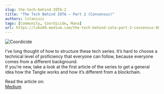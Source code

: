 ```yaml
---
slug: the-tech-behind-IOTA-2
title: "The Tech Behind IOTA — Part 2 (Consensus)"
authors: lstanisic
tags: [Community, Coordicide, Mana]
url: https://luka99.medium.com/the-tech-behind-iota-part-2-consensus-88c74917b993
---
```


![Coordicide](https://miro.medium.com/max/1400/1*9DcgQ-EnPojAQADRUsi8Rg.png)

I’ve long thought of how to structure these tech series. It’s hard to choose a technical level of proficiency that everyone can follow, because everyone comes from a different background.  
If you’re new, take a look at the first article of the series to get a general idea how the Tangle works and how it’s different from a blockchain. 

Read the article on:  
[Medium](https://luka99.medium.com/the-tech-behind-iota-part-2-consensus-88c74917b993)  
